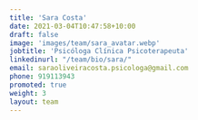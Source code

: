 ```yaml
---
title: 'Sara Costa'
date: 2021-03-04T10:47:58+10:00
draft: false
image: 'images/team/sara_avatar.webp'
jobtitle: 'Psicóloga Clínica Psicoterapeuta'
linkedinurl: "/team/bio/sara/"
email: saraoliveiracosta.psicologa@gmail.com 
phone: 919113943
promoted: true
weight: 3
layout: team
---
```


